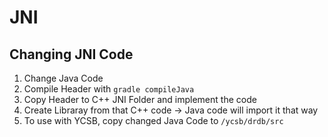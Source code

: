 # JNI

## Changing JNI Code

1. Change Java Code
2. Compile Header with `gradle compileJava`
3. Copy Header to C++ JNI Folder and implement the code
4. Create Libraray from that C++ code -> Java code will import it that way
5. To use with YCSB, copy changed Java Code to `/ycsb/drdb/src`
